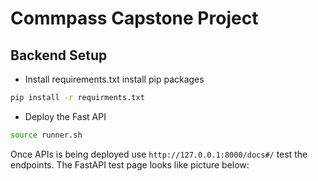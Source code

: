 # Commpass Capstone Project

## Backend Setup
- Install requirements.txt install pip packages
```sh
pip install -r requirments.txt
```
- Deploy the Fast API
```sh
source runner.sh
```
Once APIs is being deployed use `http://127.0.0.1:8000/docs#/` test the endpoints. The FastAPI test page looks like picture below: